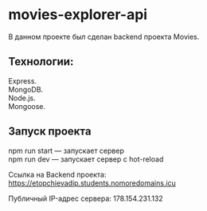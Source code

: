 # movies-explorer-api
В данном проекте был сделан backend проекта Movies.

## Технологии:
Express.  
MongoDB.  
Node.js.  
Mongoose.

## Запуск проекта
npm run start — запускает сервер  
npm run dev — запускает сервер с hot-reload

Ссылка на Backend проекта: https://etopchievadip.students.nomoredomains.icu

Публичный IP-адрес сервера: 178.154.231.132
